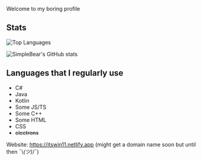 Welcome to my boring profile

## Stats

![Top Languages](https://github-readme-stats.vercel.app/api/top-langs/?username=itsWindows11&theme=dark&count_private=true)

![SimpleBear's GitHub stats](https://github-readme-stats.vercel.app/api?username=itsWindows11&theme=dark&show_icons=true&count_private=true)

## Languages that I regularly use
- C#
- Java
- Kotlin
- Some JS/TS
- Some C++
- Some HTML
- CSS
- ~~electrons~~

Website: https://itswin11.netlify.app (might get a domain name soon but until then ¯⁠\⁠_⁠(⁠ツ⁠)⁠_⁠/⁠¯)